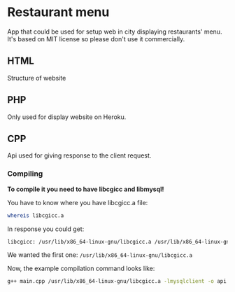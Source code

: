 # Restaurant menu

App that could be used for setup web in city displaying restaurants' menu. It's based on MIT license so please don't use it commercially.

## HTML
Structure of website
## PHP
Only used for display website on Heroku.
## CPP
Api used for giving response to the client request.

### Compiling
**To compile it you need to have libcgicc and libmysql!**

You have to know where you have libcgicc.a file:
```bash
whereis libcgicc.a
```
In response you could get:  
```bash
libcgicc: /usr/lib/x86_64-linux-gnu/libcgicc.a /usr/lib/x86_64-linux-gnu/libcgicc.so
```
We wanted the first one: `/usr/lib/x86_64-linux-gnu/libcgicc.a`

Now, the example compilation command looks like:  
```bash
g++ main.cpp /usr/lib/x86_64-linux-gnu/libcgicc.a -lmysqlclient -o api.cgi
```